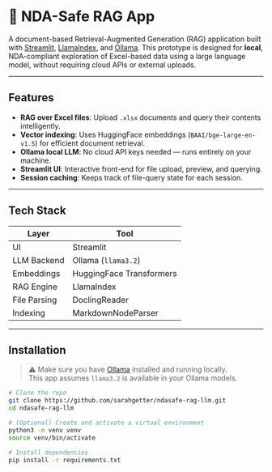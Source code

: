 # 🧠 NDA-Safe RAG App

A document-based Retrieval-Augmented Generation (RAG) application built with [Streamlit](https://streamlit.io/), [LlamaIndex](https://www.llamaindex.ai/), and [Ollama](https://ollama.com/). This prototype is designed for **local**, NDA-compliant exploration of Excel-based data using a large language model, without requiring cloud APIs or external uploads.

---

## Features

- **RAG over Excel files**: Upload `.xlsx` documents and query their contents intelligently.
- **Vector indexing**: Uses HuggingFace embeddings (`BAAI/bge-large-en-v1.5`) for efficient document retrieval.
- **Ollama local LLM**: No cloud API keys needed — runs entirely on your machine.
- **Streamlit UI**: Interactive front-end for file upload, preview, and querying.
- **Session caching**: Keeps track of file-query state for each session.

---

## Tech Stack

| Layer        | Tool                     |
| ------------ | ------------------------ |
| UI           | Streamlit                |
| LLM Backend  | Ollama (`llama3.2`)      |
| Embeddings   | HuggingFace Transformers |
| RAG Engine   | LlamaIndex               |
| File Parsing | DoclingReader            |
| Indexing     | MarkdownNodeParser       |

---

## Installation

> ⚠️ Make sure you have [Ollama](https://ollama.com/) installed and running locally.  
> This app assumes `llama3.2` is available in your Ollama models.

```bash
# Clone the repo
git clone https://github.com/sarahgetter/ndasafe-rag-llm.git
cd ndasafe-rag-llm

# (Optional) Create and activate a virtual environment
python3 -m venv venv
source venv/bin/activate

# Install dependencies
pip install -r requirements.txt
